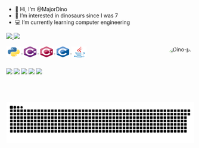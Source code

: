 - 👋 Hi, I’m @MajorDino
- 👀 I’m interested in dinosaurs since I was 7
- 💻 I’m currently learning computer engineering

<div>
  <a href="https://github.com/MajorDino">
  <img height="180em" src="https://github-readme-stats.vercel.app/api?username=MajorDino&show_icons=true&theme=dracula&include_all_commits=true&count_private=true"/>
  <img height="180em" src="https://github-readme-stats.vercel.app/api/top-langs/?username=MajorDino&layout=compact&langs_count=7&theme=tokyonight"/>
</div>

<div style="display: inline_block"><br>
  <img align="center" alt="Dino-Python" height="30" width="40" src="https://raw.githubusercontent.com/devicons/devicon/master/icons/python/python-original.svg">
  <img align="center" alt="Dino-Csharp" height="30" width="40" src="https://raw.githubusercontent.com/devicons/devicon/master/icons/csharp/csharp-original.svg">
  <img align="center" alt="Dino-C++" height="30" width="40" src="https://raw.githubusercontent.com/devicons/devicon/master/icons/cplusplus/cplusplus-original.svg">
  <img align="center" alt="Dino-C" height="30" width="40" src="https://raw.githubusercontent.com/devicons/devicon/master/icons/c/c-original.svg">
  <img align="center" alt="Dino-Java" height="30" width="40" src="https://raw.githubusercontent.com/devicons/devicon/master/icons/java/java-original.svg">
  <img align="right" alt="Dino-pic" height="150" style="border-radius:50px;" src="https://cdn.discordapp.com/attachments/691463247747874837/902925250122092574/Prototipo.png">
</div>

  ##
 
<div> 
  <a href="https://www.youtube.com/c/majordino" target="_blank"><img src="https://img.shields.io/badge/YouTube-FF0000?style=for-the-badge&logo=youtube&logoColor=white" target="_blank"></a>
  <a href="https://instagram.com/gabriel_silvo" target="_blank"><img src="https://img.shields.io/badge/-Instagram-%23E4405F?style=for-the-badge&logo=instagram&logoColor=white" target="_blank"></a>
 	<a href="https://www.twitch.tv/major_dino" target="_blank"><img src="https://img.shields.io/badge/Twitch-9146FF?style=for-the-badge&logo=twitch&logoColor=white" target="_blank"></a>
 <a href="https://discord.gg/qDphMw5" target="_blank"><img src="https://img.shields.io/badge/Discord-7289DA?style=for-the-badge&logo=discord&logoColor=white" target="_blank"></a> 
  <a href = "mailto:gabrieloliveirasilva31.go11@gmail.com"><img src="https://img.shields.io/badge/-Gmail-%23333?style=for-the-badge&logo=gmail&logoColor=white" target="_blank"></a>
 
  ![Snake animation](https://github.com/MajorDino/MajorDino/blob/output/github-contribution-grid-snake.svg)
 
</div>
